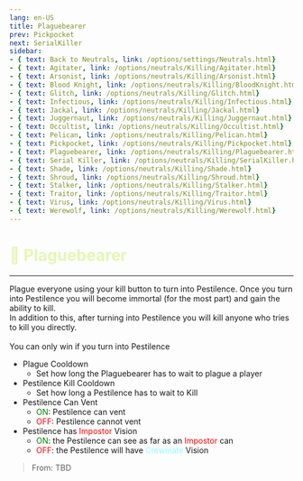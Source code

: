 ```yaml
---
lang: en-US
title: Plaguebearer
prev: Pickpocket
next: SerialKiller
sidebar:
- { text: Back to Neutrals, link: /options/settings/Neutrals.html}
- { text: Agitater, link: /options/neutrals/Killing/Agitater.html}
- { text: Arsonist, link: /options/neutrals/Killing/Arsonist.html}
- { text: Blood Knight, link: /options/neutrals/Killing/BloodKnight.html}
- { text: Glitch, link: /options/neutrals/Killing/Glitch.html}
- { text: Infectious, link: /options/neutrals/Killing/Infectious.html}
- { text: Jackal, link: /options/neutrals/Killing/Jackal.html}
- { text: Juggernaut, link: /options/neutrals/Killing/Juggernaut.html}
- { text: Occultist, link: /options/neutrals/Killing/Occultist.html}
- { text: Pelican, link: /options/neutrals/Killing/Pelican.html}
- { text: Pickpocket, link: /options/neutrals/Killing/Pickpocket.html}
- { text: Plaguebearer, link: /options/neutrals/Killing/Plaguebearer.html}
- { text: Serial Killer, link: /options/neutrals/Killing/SerialKiller.html}
- { text: Shade, link: /options/neutrals/Killing/Shade.html}
- { text: Shroud, link: /options/neutrals/Killing/Shroud.html}
- { text: Stalker, link: /options/neutrals/Killing/Stalker.html}
- { text: Traitor, link: /options/neutrals/Killing/Traitor.html}
- { text: Virus, link: /options/neutrals/Killing/Virus.html}
- { text: Werewolf, link: /options/neutrals/Killing/Werewolf.html}
---
```


# <font color="#e5f6b4">🦠 <b>Plaguebearer</b></font> <Badge text="Killing" type="tip" vertical="middle"/>
---

Plague everyone using your kill button to turn into Pestilence. Once you turn into Pestilence you will become immortal (for the most part) and gain the ability to kill.<br>
In addition to this, after turning into Pestilence you will kill anyone who tries to kill you directly.<br><br>
You can only win if you turn into Pestilence
* Plague Cooldown
  * Set how long the Plaguebearer has to wait to plague a player
* Pestilence Kill Cooldown
  * Set how long a Pestilence has to wait to Kill
* Pestilence Can Vent
  * <font color=green>ON</font>: Pestilence can vent
  * <font color=red>OFF</font>: Pestilence cannot vent
* Pestilence has <font color=red>Impostor</font> Vision
  * <font color=green>ON</font>: the Pestilence can see as far as an <font color=red>Impostor</font> can
  * <font color=red>OFF</font>: the Pestilence will have <font color=#8cffff>Crewmate</font> Vision

> From: TBD
